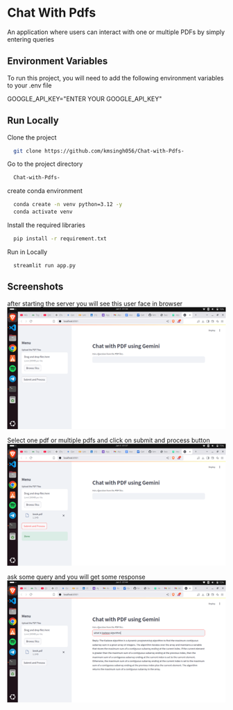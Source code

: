 
# Chat With Pdfs

An application where users can interact with one or multiple PDFs by simply entering queries




## Environment Variables

To run this project, you will need to add the following environment variables to your .env file


GOOGLE_API_KEY="ENTER YOUR GOOGLE_API_KEY"

## Run Locally

Clone the project

```bash
  git clone https://github.com/kmsingh056/Chat-with-Pdfs-
```

Go to the project directory

```bash
  Chat-with-Pdfs-
```
create conda environment

```bash
  conda create -n venv python=3.12 -y
  conda activate venv
```

Install the required libraries

```bash
  pip install -r requirement.txt
```

Run in Locally

```
  streamlit run app.py
```



## Screenshots

after starting the server you will see this user face in browser
![ScreenShot](https://github.com/kmsingh056/Chat-with-Pdfs/blob/main/screenshot/Screenshot%20from%202025-01-05%2001-36-50.png?raw=true)

Select one pdf or multiple pdfs and click on submit and process button
![ScreenShot](https://github.com/kmsingh056/Chat-with-Pdfs/blob/main/screenshot/Screenshot%20from%202025-01-05%2001-37-47.png?raw=true)

ask some query and you will get some response
![ScreenShot](https://github.com/kmsingh056/Chat-with-Pdfs/blob/main/screenshot/Screenshot%20from%202025-01-05%2001-44-23.png?raw=true)


